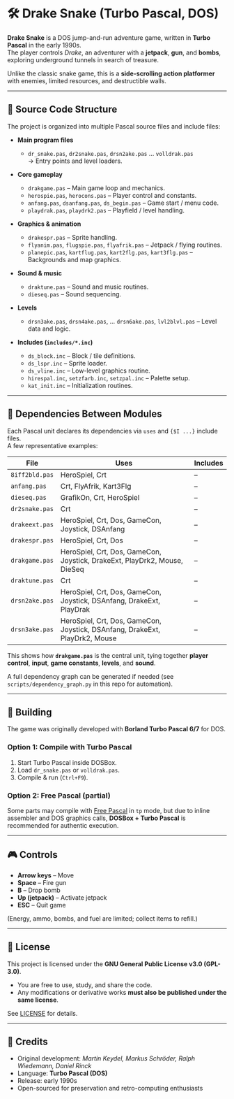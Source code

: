 # 🛠 Drake Snake (Turbo Pascal, DOS)

**Drake Snake** is a DOS jump-and-run adventure game, written in **Turbo Pascal** in the early 1990s.  
The player controls *Drake*, an adventurer with a **jetpack**, **gun**, and **bombs**, exploring underground tunnels in search of treasure.  

Unlike the classic snake game, this is a **side-scrolling action platformer** with enemies, limited resources, and destructible walls.  

---

## 📂 Source Code Structure

The project is organized into multiple Pascal source files and include files:

- **Main program files**
  - `dr_snake.pas`, `dr2snake.pas`, `drsn2ake.pas` … `volldrak.pas`  
    → Entry points and level loaders.

- **Core gameplay**
  - `drakgame.pas` – Main game loop and mechanics.
  - `herospie.pas`, `herocons.pas` – Player control and constants.
  - `anfang.pas`, `dsanfang.pas`, `ds_begin.pas` – Game start / menu code.
  - `playdrak.pas`, `playdrk2.pas` – Playfield / level handling.

- **Graphics & animation**
  - `drakespr.pas` – Sprite handling.
  - `flyanim.pas`, `flugspie.pas`, `flyafrik.pas` – Jetpack / flying routines.
  - `planepic.pas`, `kartflug.pas`, `kart2flg.pas`, `kart3flg.pas` – Backgrounds and map graphics.

- **Sound & music**
  - `draktune.pas` – Sound and music routines.
  - `dieseq.pas` – Sound sequencing.

- **Levels**
  - `drsn3ake.pas`, `drsn4ake.pas`, … `drsn6ake.pas`, `lvl2blvl.pas` – Level data and logic.

- **Includes (`includes/*.inc`)**
  - `ds_block.inc` – Block / tile definitions.
  - `ds_lspr.inc` – Sprite loader.
  - `ds_vline.inc` – Low-level graphics routine.
  - `hirespal.inc`, `setzfarb.inc`, `setzpal.inc` – Palette setup.
  - `kat_init.inc` – Initialization routines.

---

## 🔗 Dependencies Between Modules

Each Pascal unit declares its dependencies via `uses` and `{$I ...}` include files.  
A few representative examples:

| File                  | Uses                                                                 | Includes      |
|-----------------------|----------------------------------------------------------------------|---------------|
| `8iff2bld.pas`        | HeroSpiel, Crt                                                       | –             |
| `anfang.pas`          | Crt, FlyAfrik, Kart3Flg                                              | –             |
| `dieseq.pas`          | GrafikOn, Crt, HeroSpiel                                             | –             |
| `dr2snake.pas`        | Crt                                                                  | –             |
| `drakeext.pas`        | HeroSpiel, Crt, Dos, GameCon, Joystick, DSAnfang                     | –             |
| `drakespr.pas`        | HeroSpiel, Crt, Dos                                                  | –             |
| `drakgame.pas`        | HeroSpiel, Crt, Dos, GameCon, Joystick, DrakeExt, PlayDrk2, Mouse, DieSeq | –        |
| `draktune.pas`        | Crt                                                                  | –             |
| `drsn2ake.pas`        | HeroSpiel, Crt, Dos, GameCon, Joystick, DSAnfang, DrakeExt, PlayDrak | –             |
| `drsn3ake.pas`        | HeroSpiel, Crt, Dos, GameCon, Joystick, DSAnfang, DrakeExt, PlayDrk2, Mouse | –      |

This shows how **`drakgame.pas`** is the central unit, tying together **player control**, **input**, **game constants**, **levels**, and **sound**.  

A full dependency graph can be generated if needed (see `scripts/dependency_graph.py` in this repo for automation).

---

## 🔧 Building

The game was originally developed with **Borland Turbo Pascal 6/7** for DOS.

### Option 1: Compile with Turbo Pascal
1. Start Turbo Pascal inside DOSBox.
2. Load `dr_snake.pas` or `volldrak.pas`.
3. Compile & run (`Ctrl+F9`).

### Option 2: Free Pascal (partial)
Some parts may compile with [Free Pascal](https://www.freepascal.org/) in `tp` mode, but due to inline assembler and DOS graphics calls, **DOSBox + Turbo Pascal** is recommended for authentic execution.

---

## 🎮 Controls

- **Arrow keys** – Move
- **Space** – Fire gun
- **B** – Drop bomb
- **Up (jetpack)** – Activate jetpack
- **ESC** – Quit game

(Energy, ammo, bombs, and fuel are limited; collect items to refill.)

---

## 📑 License

This project is licensed under the **GNU General Public License v3.0 (GPL-3.0)**.  
- You are free to use, study, and share the code.  
- Any modifications or derivative works **must also be published under the same license**.  

See [LICENSE](LICENSE) for details.

---

## 🙏 Credits

- Original development: *Martin Keydel, Markus Schröder, Ralph Wiedemann, Daniel Rinck*  
- Language: **Turbo Pascal (DOS)**  
- Release: early 1990s  
- Open-sourced for preservation and retro-computing enthusiasts
